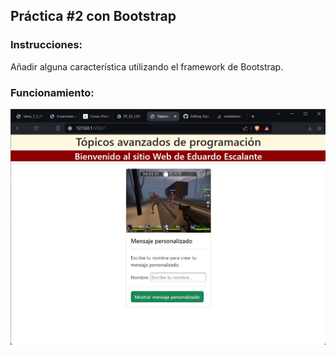 ## Práctica #2 con Bootstrap
### Instrucciones:
Añadir alguna característica utilizando el framework de Bootstrap.

### Funcionamiento:
![Imagen de la página web funcionando](https://github.com/Edescal/Topicos-de-programacion-con-python/blob/practica-2-bootstrap/projecto_uno/src/static/Bootstrap.png)


